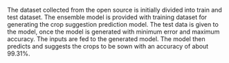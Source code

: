 The dataset collected from the open source is initially divided into train and test dataset. The ensemble model is provided with training dataset for generating the crop suggestion prediction model. The test data is given to the model, once the model is generated with minimum error and maximum accuracy. The inputs are fed to the generated model. The model then predicts and suggests the crops to be sown with an accuracy of about 99.31%.
